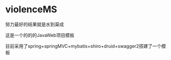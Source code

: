 # violenceMS
努力最好的结果就是水到渠成

这是一个的的的JavaWeb项目模板


目前采用了spring+springMVC+mybatis+shiro+druid+swagger2搭建了一个模板
